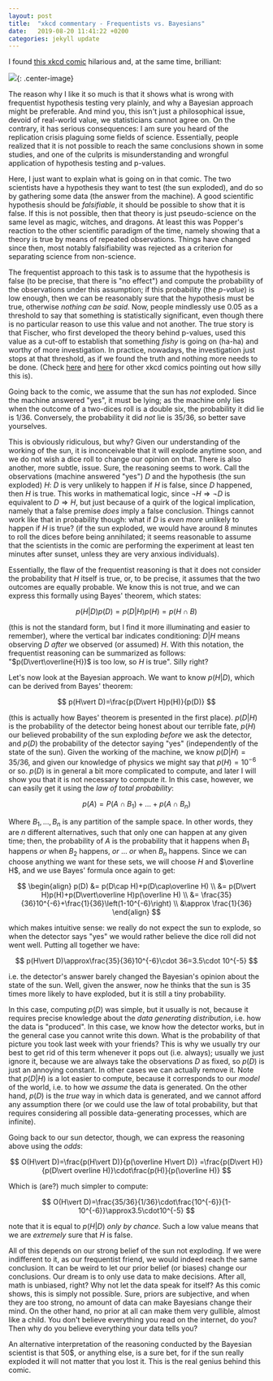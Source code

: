 ```yaml
---
layout: post
title:  "xkcd commentary - Frequentists vs. Bayesians"
date:   2019-08-20 11:41:22 +0200
categories: jekyll update
---
```


I found [this xkcd comic](https://xkcd.com/1132/) hilarious and, at the same
time, brilliant:

![](https://imgs.xkcd.com/comics/frequentists_vs_bayesians.png){: .center-image}

The reason why I like it so much is that it shows what is wrong with frequentist
hypothesis testing very plainly, and why a Bayesian approach might be
preferable. And mind you, this isn't just a philosophical issue, devoid of
real-world value, we statisticians cannot agree on. On the contrary, it has
serious consequences: I am sure you heard of the replication crisis plaguing
some fields of science. Essentially, people realized that it is not possible to
reach the same conclusions shown in some studies, and one of the culprits is
misunderstanding and wrongful application of hypothesis testing and p-values.

Here, I just want to explain what is going on in that comic. The two scientists
have a hypothesis they want to test (the sun exploded), and do so by gathering
some data (the answer from the machine). A good scientific hypothesis should be
_falsifiable_, it should be possible to show that it is false. If this is not
possible, then that theory is just pseudo-science on the same level as magic,
witches, and dragons. At least this was Popper's reaction to the other
scientific paradigm of the time, namely showing that a theory is true by means
of repeated observations. Things have changed since then, most notably
falsifiability was rejected as a criterion for separating science from
non-science.

The frequentist approach to this task is to assume that the hypothesis is false
(to be precise, that there is "no effect") and compute the probability of the
observations under this assumption; if this probability (the _p-value_) is low
enough, then we can be reasonably sure that the hypothesis must be true,
otherwise _nothing can be said_. Now, people mindlessly use 0.05 as a threshold
to say that something is statistically significant, even though there is no
particular reason to use this value and not another. The true story is that
Fischer, who first developed the theory behind p-values, used this value as a
cut-off to establish that something _fishy_ is going on (ha-ha) and worthy of
more investigation. In practice, nowadays, the investigation just stops at that
threshold, as if we found the truth and nothing more needs to be done. (Check
[here](https://xkcd.com/882/) and [here](https://xkcd.com/1478/) for other xkcd
comics pointing out how silly this is).

Going back to the comic, we assume that the sun has _not_ exploded. Since the
machine answered "yes", it must be lying; as the machine only lies when the
outcome of a two-dices roll is a double six, the probability it did lie is
$1/36$. Conversely, the probability it did _not_ lie is $35/36$, so better save
yourselves.

This is obviously ridiculous, but why? Given our understanding of the working of
the sun, it is inconceivable that it will explode anytime soon, and we do not
wish a dice roll to change our opinion on that. There is also another, more
subtle, issue. Sure, the reasoning seems to work. Call the observations (machine
answered "yes") $D$ and the hypothesis (the sun exploded) $H$: $D$ is very
unlikely to happen if $H$ is false, since $D$ happened, then $H$ is true. This
works in mathematical logic, since $\neg H\Rightarrow \neg D$ is equivalent to
$D\Rightarrow H$, but just because of a quirk of the logical implication, namely
that a false premise _does_ imply a false conclusion. Things cannot work like
that in probability though: what if $D$ is _even more_ unlikely to happen if $H$
is true? (if the sun exploded, we would have around 8 minutes to roll the dices
before being annihilated; it seems reasonable to assume that the scientists in
the comic are performing the experiment at least ten minutes after sunset,
unless they are very anxious individuals).

Essentially, the flaw of the frequentist reasoning is that it does not consider
the probability that $H$ itself is true, or, to be precise, it assumes that the
two outcomes are equally probable. We know this is not true, and we can express
this formally using Bayes' theorem, which states:

$$
p(H\vert D)p(D)=p(D\vert H)p(H)=p(H\cap B)
$$

(this is not the standard form, but I find it more illuminating and easier to
remember), where the vertical bar indicates conditioning: $D\vert H$ means
observing $D$ _after_ we observed (or assumed) $H$. With this notation, the
frequentist reasoning can be summarized as follows: "$p(D\vert\overline{H})$ is
too low, so $H$ is true". Silly right?

Let's now look at the Bayesian approach. We want to know $p(H\vert D)$, which
can be derived from Bayes' theorem:

$$
p(H\vert D)=\frac{p(D\vert H)p(H)}{p(D)}
$$

(this is actually how Bayes' theorem is presented in the first place). $p(D\vert
H)$ is the probability of the detector being honest about our terrible fate,
$p(H)$ our believed probability of the sun exploding _before_ we ask the
detector, and $p(D)$ the probability of the detector saying "yes" (independently
of the state of the sun). Given the working of the machine, we know $p(D\vert
H)=35/36$, and given our knowledge of physics we might say that $p(H)=10^{-6}$
or so. $p(D)$ is in general a bit more complicated to compute, and later I will
show you that it is not necessary to compute it. In this case, however, we can
easily get it using the _law of total probability_:

$$
p(A)=P(A\cap B_1)+\ldots+p(A\cap B_n)
$$

Where $B_1,\ldots,B_n$ is any partition of the sample space. In other words,
they are $n$ different alternatives, such that only one can happen at any given
time; then, the probability of $A$ is the probability that it happens when $B_1$
happens _or_ when $B_2$ happens, _or_ ... _or_ when $B_n$ happens. Since we can
choose anything we want for these sets, we will choose $H$ and $\overline H$,
and we use Bayes' formula once again to get:

$$
\begin{align}
p(D) &= p(D\cap H)+p(D\cap\overline H) \\
&= p(D\vert H)p(H)+p(D\vert\overline H)p(\overline H) \\
&= \frac{35}{36}10^{-6}+\frac{1}{36}\left(1-10^{-6}\right) \\
&\approx \frac{1}{36}
\end{align}
$$

which makes intuitive sense: we really do not expect the sun to explode, so when
the detector says "yes" we would rather believe the dice roll did not went well.
Putting all together we have:

$$
p(H\vert D)\approx\frac{35}{36}10^{-6}\cdot 36=3.5\cdot 10^{-5}
$$

i.e. the detector's answer barely changed the Bayesian's opinion about the state
of the sun. Well, given the answer, now he thinks that the sun is 35 times more
likely to have exploded, but it is still a tiny probability.

In this case, computing $p(D)$ was simple, but it usually is not, because it
requires precise knowledge about the _data generating distribution_, i.e. how
the data is "produced". In this case, we know how the detector works, but in the
general case you cannot write this down. What is the probability of that picture
you took last week with your friends? This is why we usually try our best to get
rid of this term whenever it pops out (i.e. always); usually we just ignore it,
because we are always take the observations $D$ as fixed, so $p(D)$ is just an
annoying constant. In other cases we can actually remove it. Note that $p(D\vert
H)$ is a lot easier to compute, because it corresponds to our _model_ of the
world, i.e. to how we _assume_ the data is generated. On the other hand, $p(D)$
is the _true_ way in which data is generated, and we cannot afford any
assumption there (or we could use the law of total probability, but that
requires considering all possible data-generating processes, which are
infinite).

Going back to our sun detector, though, we can express the reasoning above using
the _odds_:

$$
O(H\vert D)=\frac{p(H\vert D)}{p(\overline H\vert D)}
=\frac{p(D\vert H)}{p(D\vert overline H)}\cdot\frac{p(H)}{p(\overline H)}
$$

Which is (are?) much simpler to compute:

$$
O(H\vert D)=\frac{35/36}{1/36}\cdot\frac{10^{-6}}{1-10^{-6}}\approx3.5\cdot10^{-5}
$$

note that it is equal to $p(H\vert D)$ _only by chance_. Such a low value means
that we are _extremely_ sure that $H$ is false.

All of this depends on our strong belief of the sun not exploding. If we were
indifferent to it, as our frequentist friend, we would indeed reach the same
conclusion. It can be weird to let our prior belief (or biases) change our
conclusions. Our dream is to only use data to make decisions. After all, math is
unbiased, right? Why not let the data speak for itself? As this comic shows,
this is simply not possible. Sure, priors are subjective, and when they are too
strong, no amount of data can make Bayesians change their mind. On the other
hand, no prior at all can make them very gullible, almost like a child. You
don't believe everything you read on the internet, do you? Then why do you
believe everything your data tells you?

An alternative interpretation of the reasoning conducted by the Bayesian
scientist is that 50\$, or anything else, is a sure bet, for if the sun really
exploded it will not matter that you lost it. This is the real genius behind
this comic.
